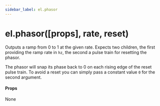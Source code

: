 ```yaml
---
sidebar_label: el.phasor
---
```


# el.phasor([props], rate, reset)

Outputs a ramp from 0 to 1 at the given rate. Expects two children, the first providing
the ramp rate in `hz`, the second a pulse train for resetting the phasor.

The phasor will snap its phase back to 0 on each rising edge of the reset pulse train. To
avoid a reset you can simply pass a constant value `0` for the second argument.

#### Props

None


